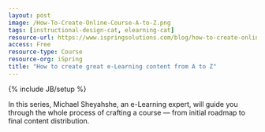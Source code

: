 ```yaml
---
layout: post
image: /How-To-Create-Online-Course-A-to-Z.png
tags: [instructional-design-cat, elearning-cat]
resource-url: https://www.ispringsolutions.com/blog/how-to-create-online-course/
access: Free
resource-type: Course
resource-org: iSpring
title: "How to create great e-Learning content from A to Z"
---
```

{% include JB/setup %}

In this series, Michael Sheyahshe, an e-Learning expert, will guide you through the whole process of crafting a course — from initial roadmap to final content distribution.
